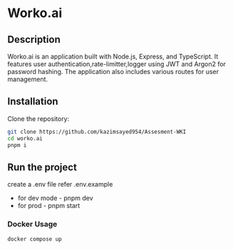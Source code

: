 # Worko.ai

## Description

Worko.ai is an application built with Node.js, Express, and TypeScript. It features user authentication,rate-limitter,logger using JWT and Argon2 for password hashing. The application also includes various routes for user management.

## Installation


Clone the repository:
   ```bash
   git clone https://github.com/kazimsayed954/Assesment-WKI
   cd worko.ai
   pnpm i
   ```

## Run the project
create a .env file refer .env.example

- for dev mode - pnpm dev
- for prod - pnpm start

### Docker Usage
```
docker compose up
```
